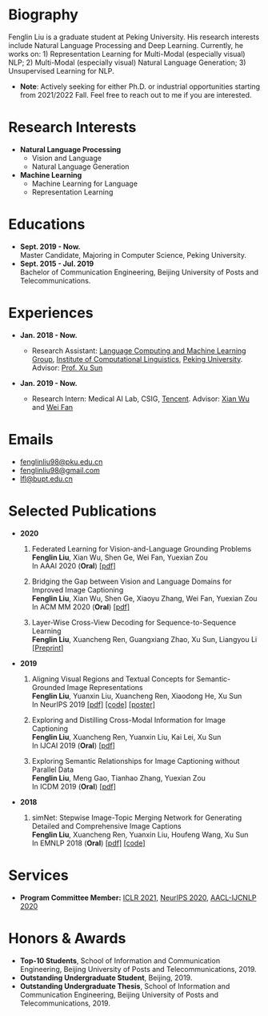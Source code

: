 # Biography
Fenglin Liu is a graduate student at Peking University. His research interests include Natural Language Processing and Deep Learning. Currently, he works on: 1) Representation Learning for Multi-Modal (especially visual) NLP; 2) Multi-Modal (especially visual) Natural Language Generation; 3) Unsupervised Learning for NLP.

* **Note**: Actively seeking for either Ph.D. or industrial opportunities starting from 2021/2022 Fall. Feel free to reach out to me if you are interested.

# Research Interests

* **Natural Language Processing**
  * Vision and Language
  * Natural Language Generation
* **Machine Learning**
  * Machine Learning for Language
  * Representation Learning
  
# Educations

- **Sept. 2019 - Now.**  
  Master Candidate, Majoring in Computer Science, Peking University.  
- **Sept. 2015 - Jul. 2019**  
  Bachelor of Communication Engineering, Beijing University of Posts and Telecommunications.

# Experiences

* **Jan. 2018 - Now.**  
  * Research Assistant: [Language Computing and Machine Learning Group](http://lanco.pku.edu.cn/), [Institute of Computational Linguistics](http://icl.pku.edu.cn/), [Peking University](http://www.pku.edu.cn/). Advisor: [Prof. Xu Sun](http://xusun.org/)
  
* **Jan. 2019 - Now.**  
  * Research Intern: Medical AI Lab, CSIG, [Tencent](https://www.tencent.com/). Advisor: [Xian Wu](https://scholar.google.com/citations?user=lslB5jkAAAAJ) and [Wei Fan](https://scholar.google.com/citations?user=QvAC0OEAAAAJ)

  
# Emails
* fenglinliu98@pku.edu.cn 
* fenglinliu98@gmail.com 
* lfl@bupt.edu.cn
  
# Selected Publications

* **2020**  

  1. Federated Learning for Vision-and-Language Grounding Problems  
  **Fenglin Liu**, Xian Wu, Shen Ge, Wei Fan, Yuexian Zou  
  In AAAI 2020 (**Oral**) [[pdf]](http://web.pkusz.edu.cn/adsp/files/2020/02/AAAI-FenglinL.pdf) 
  
  2. Bridging the Gap between Vision and Language Domains for Improved Image Captioning  
  **Fenglin Liu**, Xian Wu, Shen Ge, Xiaoyu Zhang, Wei Fan, Yuexian Zou  
  In ACM MM 2020 (**Oral**) [[pdf]](http://web.pkusz.edu.cn/adsp/files/2020/02/AAAI-FenglinL.pdf) 
  
  3. Layer-Wise Cross-View Decoding for Sequence-to-Sequence Learning  
  **Fenglin Liu**, Xuancheng Ren, Guangxiang Zhao, Xu Sun, Liangyou Li  
  [[Preprint]](https://arxiv.org/abs/2005.08081)
  
* **2019**  

  1. Aligning Visual Regions and Textual Concepts for Semantic-Grounded Image Representations  
  **Fenglin Liu**, Yuanxin Liu, Xuancheng Ren, Xiaodong He, Xu Sun  
  In NeurIPS 2019 [[pdf]](https://papers.nips.cc/paper/8909-aligning-visual-regions-and-textual-concepts-for-semantic-grounded-image-representations.pdf) [[code]](https://github.com/fenglinliu98/MIA) [[poster]](https://github.com/fenglinliu98/MIA/blob/master/NeurIPS2019_MIA_poster.pdf)
  
  2. Exploring and Distilling Cross-Modal Information for Image Captioning  
  **Fenglin Liu**, Xuancheng Ren, Yuanxin Liu, Kai Lei, Xu Sun  
  In IJCAI 2019 (**Oral**) [[pdf]](https://www.ijcai.org/proceedings/2019/708)
  
  3. Exploring Semantic Relationships for Image Captioning without Parallel Data  
  **Fenglin Liu**, Meng Gao, Tianhao Zhang, Yuexian Zou  
  In ICDM 2019 (**Oral**) [[pdf]](https://ieeexplore.ieee.org/document/8970902)  

* **2018**  

  1. simNet: Stepwise Image-Topic Merging Network for Generating Detailed and Comprehensive Image Captions  
  **Fenglin Liu**, Xuancheng Ren, Yuanxin Liu, Houfeng Wang, Xu Sun  
  In EMNLP 2018 (**Oral**) [[pdf]](http://aclweb.org/anthology/D18-1013) [[code]](https://github.com/lancopku/simNet)

# Services
* **Program Committee Member:** [ICLR 2021](https://iclr.cc/Conferences/2021/), [NeurIPS 2020](https://nips.cc), [AACL-IJCNLP 2020](http://aacl2020.org)

# Honors & Awards
* **Top-10 Students**, School of Information and Communication Engineering, Beijing University of Posts and Telecommunications, 2019.
* **Outstanding Undergraduate Student**, Beijing, 2019.
* **Outstanding Undergraduate Thesis**, School of Information and Communication Engineering, Beijing University of Posts and Telecommunications, 2019.
